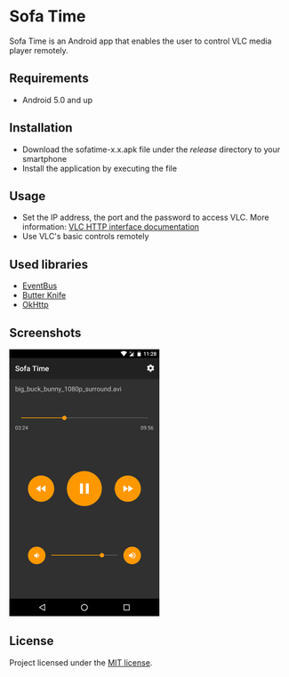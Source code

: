 # Sofa Time

Sofa Time is an Android app that enables the user to control VLC media player remotely.


## Requirements

+ Android 5.0 and up


## Installation

+ Download the sofatime-x.x.apk file under the *release* directory to your smartphone
+ Install the application by executing the file 


## Usage

+ Set the IP address, the port and the password to access VLC. More information: [VLC HTTP interface documentation](https://wiki.videolan.org/documentation:modules/http_intf/)
+ Use VLC's basic controls remotely


## Used libraries

+ [EventBus](https://github.com/greenrobot/EventBus)
+ [Butter Knife](https://github.com/JakeWharton/butterknife)
+ [OkHttp](https://github.com/square/okhttp)


## Screenshots

![](/screenshots/sofatime_main.png)


## License

Project licensed under the [MIT license](http://opensource.org/licenses/mit-license.php).
